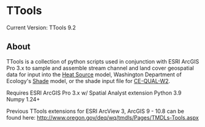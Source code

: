 TTools 
======
Current Version: TTools 9.2

## About

TTools is a collection of python scripts used in conjunction with ESRI ArcGIS Pro 3.x to sample and assemble 
stream channel and land cover geospatial data for input into the [Heat Source][1] model, Washington Department 
of Ecology's [Shade][2] model, or the shade input file for [CE-QUAL-W2][3].

Requires
ESRI ArcGIS Pro 3.x w/ Spatial Analyst extension
Python 3.9 
Numpy 1.24+

Previous TTools extensions for ESRI ArcView 3, ArcGIS 9 - 10.8 can be found here: http://www.oregon.gov/deq/wq/tmdls/Pages/TMDLs-Tools.aspx

[1]: https://github.com/DEQrmichie/heatsource-9
[2]: https://ecology.wa.gov/Research-Data/Data-resources/Models-spreadsheets/Modeling-the-environment/Models-tools-for-TMDLs
[3]: http://www.ce.pdx.edu/w2/

